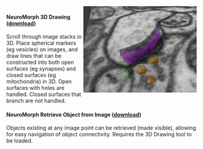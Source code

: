 <img src="annotations.png" width="300" align="right">

#### NeuroMorph 3D Drawing   ([download](http://raw.githubusercontent.com/ajorstad/NeuroMorph/master/NeuroMorph_3D_Drawing/NeuroMorph_3D_Drawing.py))

Scroll through image stacks in 3D. Place spherical markers (eg vesicles) on images, and draw lines that can be constructed into both open surfaces (eg synapses) and closed surfaces (eg mitochondria) in 3D. Open surfaces with holes are handled. Closed surfaces that branch are not handled.

#### NeuroMorph Retrieve Object from Image   ([download](http://raw.githubusercontent.com/ajorstad/NeuroMorph/master/NeuroMorph_3D_Drawing/NeuroMorph_Retrieve_Object_from_Image.py))
Objects existing at any image point can be retrieved (made visible), allowing for easy navigation of object connectivity. Requires the 3D Drawing tool to be loaded.
